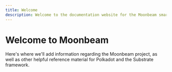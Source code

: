 ```yaml
---
title: Welcome
description: Welcome to the documentation website for the Moonbeam smart contract platform, a parachain on Polkadot.
---
```


# Welcome to Moonbeam

Here's where we'll add information regarding the Moonbeam project, as well as other helpful reference material for Polkadot and the Substrate framework.

